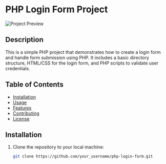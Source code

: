 # PHP Login Form Project

![Project Preview](preview.png)

## Description

This is a simple PHP project that demonstrates how to create a login form and handle form submission using PHP. It includes a basic directory structure, HTML/CSS for the login form, and PHP scripts to validate user credentials.

## Table of Contents

- [Installation](#installation)
- [Usage](#usage)
- [Features](#features)
- [Contributing](#contributing)
- [License](#license)

## Installation

1. Clone the repository to your local machine:
   ```sh
   git clone https://github.com/your_username/php-login-form.git
